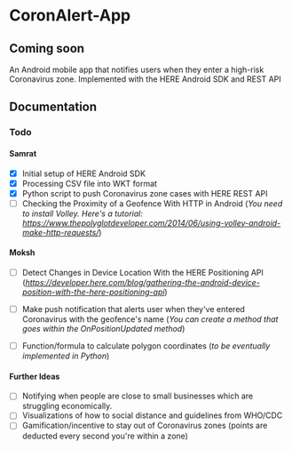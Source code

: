 # CoronAlert-App
## Coming soon
An Android mobile app that notifies users when they enter a high-risk Coronavirus zone. Implemented with the HERE Android SDK and REST API

## Documentation
### Todo
#### Samrat
- [x] Initial setup of HERE Android SDK
- [x] Processing CSV file into WKT format
- [x] Python script to push Coronavirus zone cases with HERE REST API
- [ ] Checking the Proximity of a Geofence With HTTP in Android (*You need to install Volley. Here's a tutorial: https://www.thepolyglotdeveloper.com/2014/06/using-volley-android-make-http-requests/*)

####  Moksh
- [ ] Detect Changes in Device Location With the HERE Positioning API (*https://developer.here.com/blog/gathering-the-android-device-position-with-the-here-positioning-api*)
- [ ] Make push notification that alerts user when they've entered Coronavirus with the geofence's name (*You can create a method that goes within the OnPositionUpdated method*)
- [ ] Function/formula to calculate polygon coordinates (*to be eventually implemented in Python*)


#### Further Ideas
- [ ] Notifying when people are close to small businesses which are struggling economically. 
- [ ] Visualizations of how to social distance and guidelines from WHO/CDC
- [ ] Gamification/incentive to stay out of Coronavirus zones (points are deducted every second you're within a zone)
